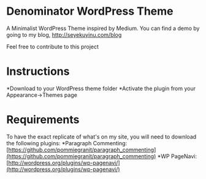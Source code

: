 Denominator WordPress Theme
===========================

A Minimalist WordPress Theme inspired by Medium. 
You can find a demo by going to my blog, http://seyekuyinu.com/blog


Feel free to contribute to this project

Instructions
============

*Download to your WordPress theme folder
*Activate the plugin from your Appearance->Themes page


Requirements
============

To have the exact replicate of what's on my site, you will need to download the following plugins:
*Paragraph Commenting: [https://github.com/pommiegranit/paragraph_commenting](https://github.com/pommiegranit/paragraph_commenting)
*WP PageNavi: [http://wordpress.org/plugins/wp-pagenavi/](http://wordpress.org/plugins/wp-pagenavi/)
